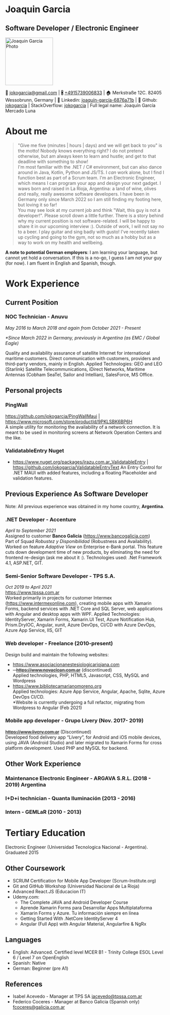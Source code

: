 # Joaquin Garcia

## Software Developer / Electronic Engineer
<img src="https://irazu.com.ar/images/perfil1.jpeg" alt="Joaquin Garcia Photo" style="width:150px"></img>

📧 jokogarcia@gmail.com |
🖁 [+4915739006833](tel://+491601593891) |
🏠 Merkstraße 12C. 82405 Wessobrunn, Germany |
🔗 Linkedin: [joaquín-garcía-6876a71b](https://www.linkedin.com/in/joaqu%C3%ADn-garc%C3%ADa-6876a71b) |
🔗 Github: [jokogarcia](https://github.com/jokogarcia/) |
StackOverflow: [jokogarcia](https://stackoverflow.com/users/3685401/jokogarcia) |
Full legal name: Joaquín García Mercado Luna

# About me

> "Give me five (minutes | hours | days) and we will get back to you" is the motto! Nobody knows everything right? I do not pretend otherwise, but am always keen to learn and hustle; and get to that deadline with something to show!  
> I'm most familiar with the .NET / C# environment, but can also dance around in Java, Kotlin, Python and JS/TS. I _can_ work alone, but I find I function best as part of a Scrum team. I'm an Electronic Engineer, which means I can program your app and design your next gadget.
> I waws born and raised in La Rioja, Argentina: a land of wine, olives and really, really awesome software developers. I have been in Germany only since March 2022 so I am still finding my footing here, but loving it so far!  
> You may see look at my current job and think "Wait, this guy is not a developer!". Please scroll down a little further. There is a story behind why my current position is not software-related. I will be happy to share it in our upcoming interview :). 
> Outside of work, I will not say no to a beer. I play guitar and sing badly with gusto! I've recently taken up cycling and going to the gym, not so much as a hobby but as a way to work on my health and wellbeing. 

**A note to potential German employers**: I am learning your language, but cannot yet hold a conversation. If this is a no-go, I guess I am not your guy (for now). I am fluent in English and Spanish, though.

# Work Experience

## Current Position

### NOC Technician - Anuvu

_May 2016 to March 2018 and again from October 2021 - Present_

_\*Since March 2022 in Germany, previously in Argentina (as EMC / Global Eagle)_

Quality and availability assurance of satellite Internet for international maritime customers. Direct communication with customers, providers and third-party vendors, mainly in English.
Applied Technologies: GEO and LEO (Starlink) Satellite Telecommunications, iDirect Networks, Maritime Antennas (Cobham SeaTel, Sailor and Intellian), SalesForce, MS Office.

## Personal projects

### PingWall

https://github.com/jokogarcia/PingWallMaui | https://www.microsoft.com/store/productId/9PKLSBK6BP6H  
A simple utility for monitoring the availability of a network connection. It is meant to be used in monitoring screens at Network Operation Centers and the like.

### ValidatableEntry Nuget

- https://www.nuget.org/packages/irazu.com.ar_ValidatableEntry | https://github.com/jokogarcia/ValidatableEntryText
  An Entry Control for .NET MAUI with added features, including a floating Placeholder and validation features.

## Previous Experience As Software Developer
Note: All previous experience was obtained in my home country, **Argentina**.

### .NET Developer - Accenture
_April to September 2021_  
Assigned to customer **Banco Galicia** (https://www.bancogalicia.com)  
Part of Squad _Robustez y Disponibilidad_ (Robustness and Availability).
Worked on feature _Adaptive View_ on Enterprise e-Bank portal. This feature cuts down development time of new products, by eliminating the need for frontend re-design (ask me about it :).
Technologies used: .Net Framework 4.1, ASP.NET, GIT.

### Semi-Senior Software Developer - TPS S.A.
_Oct 2019 to April 2021_  
https://www.tpssa.com.ar  
Worked primarily in projects for customer Intermex (https://www.intermexonline.com), creating mobile apps with Xamarin Forms, backend services with .NET Core and SQL Server, web applications with Angular and desktop apps with WPF.
Applied Technologies: IdentityServer, Xamarin Forms, Xamarin.UI Test, Azure Notification Hub, Prism.DryIOC, Angular, xunit, Azure DevOps, CI/CD with Azure DevOps, Azure App Service, IIS, GIT

### Web developer - Freelance (2010-present)

Design build and maintain the following websites:

- https://www.asociacionanestesiologicariojana.com
- ~~- https://www.novaclean.com.ar~~ (discontinued)  
  Applied technologies, PHP, HTML5, Javascript, CSS, MySQL and Wordpress
- https://www.bibliotecamarianomoreno.org  
  Applied technologies: Azure App Service, Angular, Apache, Sqlite, Azure DevOps CI/CD.  
  \*Website is currently undergoing a full refactor, migrating from Wordpress to Angular (Feb 2021)

### Mobile app developer - Grupo Lívery (Nov. 2017- 2019)

~~https://www.livery.com.ar~~ (Discontinued)  
Developed food delivery app “Lívery”, for Android and iOS mobile devices, using JAVA (Android Studio) and later migrated to Xamarin Forms for cross platform development. Used PHP and MySQL for backend.

## Other Work Experience

### Maintenance Electronic Engineer - ARGAVA S.R.L. (2018 - 2019) Argentina

### I+D+i technician - Quanta Iluminación (2013 - 2016)

### Intern - GEMLaR (2010 - 2013)


# Tertiary Education
Electronic Engineer (Universidad Tecnologica Nacional - Argentina). Graduated 2015
## Other Coursework
- SCRUM Certification for Mobile App Developer (Scrum-Institute.org)
- Git and GitHub Workshop (Universidad Nacional de La Rioja)
- Advanced React.JS (Educacion IT)
- Udemy.com:
  - The Complete JAVA and Android Developer Course
  - Aprende Xamarin Forms para Desarrollar Apps Multiplataforma
  - Xamarin Forms y Azure. Tu información siempre en línea
  - Getting Started With .NetCore IdentityServer 4
  - Angular (Full App) with Angular Material, Angularfire & NgRx

## Languages

- English: Advanced. Certified level MCER B1 - Trinity College ESOL Level 6 / Level 7 on OpenEnglish
- Spanish: Native
- German: Beginner (pre A1)

## References

- Isabel Acevedo - Manager at TPS SA
  iacevedo@tpssa.com.ar
- Federico Coceres - Manager at Banco Galicia (Spanish only)
  fcoceres@galicia.com.ar
